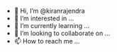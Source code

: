 - 👋 Hi, I’m @kiranrajendra
- 👀 I’m interested in ...
- 🌱 I’m currently learning ...
- 💞️ I’m looking to collaborate on ...
- 📫 How to reach me ...

<!---
kiranrajendra/kiranrajendra is a ✨ special ✨ repository because its `README.md` (this file) appears on your GitHub profile.
You can click the Preview link to take a look at your changes.
--->
